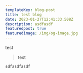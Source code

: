 ```yaml
---
templateKey: blog-post
title: test blog
date: 2023-01-27T12:41:33.508Z
description: asdfasdf
featuredpost: true
featuredimage: /img/og-image.jpg
---
```

t﻿est



> test





```
sdfasdfasdf
```